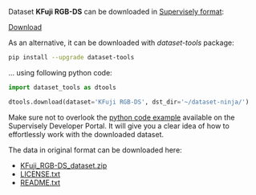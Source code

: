 Dataset **KFuji RGB-DS** can be downloaded in [Supervisely format](https://developer.supervisely.com/api-references/supervisely-annotation-json-format):

 [Download](https://assets.supervisely.com/remote/eyJsaW5rIjogImZzOi8vYXNzZXRzLzMxNzNfS0Z1amkgUkdCLURTL2tmdWppLXJnYmRzLURhdGFzZXROaW5qYS50YXIiLCAic2lnIjogImd5WEdJZm51UHdsZW1XcitLSU53OGQzUWcxU0oxWFRSbzYyN2ZqV01DK1k9In0=)

As an alternative, it can be downloaded with *dataset-tools* package:
``` bash
pip install --upgrade dataset-tools
```

... using following python code:
``` python
import dataset_tools as dtools

dtools.download(dataset='KFuji RGB-DS', dst_dir='~/dataset-ninja/')
```
Make sure not to overlook the [python code example](https://developer.supervisely.com/getting-started/python-sdk-tutorials/iterate-over-a-local-project) available on the Supervisely Developer Portal. It will give you a clear idea of how to effortlessly work with the downloaded dataset.

The data in original format can be downloaded here:

- [KFuji_RGB-DS_dataset.zip](https://zenodo.org/record/3715991/files/KFuji_RGB-DS_dataset.zip?download=1)
- [LICENSE.txt](https://zenodo.org/record/3715991/files/LICENSE.txt?download=1)
- [README.txt](https://zenodo.org/record/3715991/files/README.txt?download=1)
